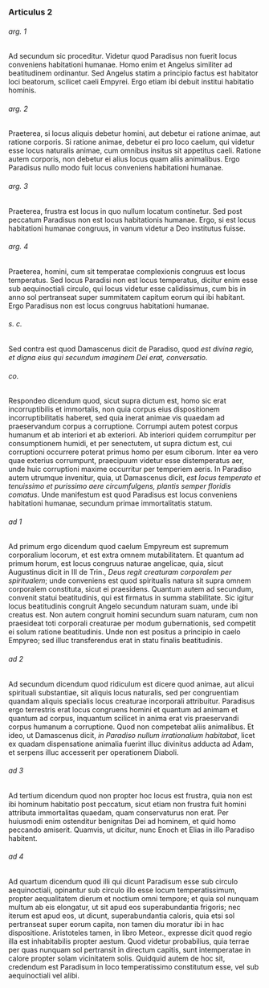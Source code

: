 ### Articulus 2

###### arg. 1
Ad secundum sic proceditur. Videtur quod Paradisus non fuerit locus conveniens habitationi humanae. Homo enim et Angelus similiter ad beatitudinem ordinantur. Sed Angelus statim a principio factus est habitator loci beatorum, scilicet caeli Empyrei. Ergo etiam ibi debuit institui habitatio hominis.

###### arg. 2
Praeterea, si locus aliquis debetur homini, aut debetur ei ratione animae, aut ratione corporis. Si ratione animae, debetur ei pro loco caelum, qui videtur esse locus naturalis animae, cum omnibus insitus sit appetitus caeli. Ratione autem corporis, non debetur ei alius locus quam aliis animalibus. Ergo Paradisus nullo modo fuit locus conveniens habitationi humanae.

###### arg. 3
Praeterea, frustra est locus in quo nullum locatum continetur. Sed post peccatum Paradisus non est locus habitationis humanae. Ergo, si est locus habitationi humanae congruus, in vanum videtur a Deo institutus fuisse.

###### arg. 4
Praeterea, homini, cum sit temperatae complexionis congruus est locus temperatus. Sed locus Paradisi non est locus temperatus, dicitur enim esse sub aequinoctiali circulo, qui locus videtur esse calidissimus, cum bis in anno sol pertranseat super summitatem capitum eorum qui ibi habitant. Ergo Paradisus non est locus congruus habitationi humanae.

###### s. c.
Sed contra est quod Damascenus dicit de Paradiso, quod *est divina regio, et digna eius qui secundum imaginem Dei erat, conversatio*.

###### co.
Respondeo dicendum quod, sicut supra dictum est, homo sic erat incorruptibilis et immortalis, non quia corpus eius dispositionem incorruptibilitatis haberet, sed quia inerat animae vis quaedam ad praeservandum corpus a corruptione. Corrumpi autem potest corpus humanum et ab interiori et ab exteriori. Ab interiori quidem corrumpitur per consumptionem humidi, et per senectutem, ut supra dictum est, cui corruptioni occurrere poterat primus homo per esum ciborum. Inter ea vero quae exterius corrumpunt, praecipuum videtur esse distemperatus aer, unde huic corruptioni maxime occurritur per temperiem aeris. In Paradiso autem utrumque invenitur, quia, ut Damascenus dicit, *est locus temperato et tenuissimo et purissimo aere circumfulgens, plantis semper floridis comatus*. Unde manifestum est quod Paradisus est locus conveniens habitationi humanae, secundum primae immortalitatis statum.

###### ad 1
Ad primum ergo dicendum quod caelum Empyreum est supremum corporalium locorum, et est extra omnem mutabilitatem. Et quantum ad primum horum, est locus congruus naturae angelicae, quia, sicut Augustinus dicit in III de Trin., *Deus regit creaturam corporalem per spiritualem*; unde conveniens est quod spiritualis natura sit supra omnem corporalem constituta, sicut ei praesidens. Quantum autem ad secundum, convenit statui beatitudinis, qui est firmatus in summa stabilitate. Sic igitur locus beatitudinis congruit Angelo secundum naturam suam, unde ibi creatus est. Non autem congruit homini secundum suam naturam, cum non praesideat toti corporali creaturae per modum gubernationis, sed competit ei solum ratione beatitudinis. Unde non est positus a principio in caelo Empyreo; sed illuc transferendus erat in statu finalis beatitudinis.

###### ad 2
Ad secundum dicendum quod ridiculum est dicere quod animae, aut alicui spirituali substantiae, sit aliquis locus naturalis, sed per congruentiam quandam aliquis specialis locus creaturae incorporali attribuitur. Paradisus ergo terrestris erat locus congruens homini et quantum ad animam et quantum ad corpus, inquantum scilicet in anima erat vis praeservandi corpus humanum a corruptione. Quod non competebat aliis animalibus. Et ideo, ut Damascenus dicit, *in Paradiso nullum irrationalium habitabat*, licet ex quadam dispensatione animalia fuerint illuc divinitus adducta ad Adam, et serpens illuc accesserit per operationem Diaboli.

###### ad 3
Ad tertium dicendum quod non propter hoc locus est frustra, quia non est ibi hominum habitatio post peccatum, sicut etiam non frustra fuit homini attributa immortalitas quaedam, quam conservaturus non erat. Per huiusmodi enim ostenditur benignitas Dei ad hominem, et quid homo peccando amiserit. Quamvis, ut dicitur, nunc Enoch et Elias in illo Paradiso habitent.

###### ad 4
Ad quartum dicendum quod illi qui dicunt Paradisum esse sub circulo aequinoctiali, opinantur sub circulo illo esse locum temperatissimum, propter aequalitatem dierum et noctium omni tempore; et quia sol nunquam multum ab eis elongatur, ut sit apud eos superabundantia frigoris; nec iterum est apud eos, ut dicunt, superabundantia caloris, quia etsi sol pertranseat super eorum capita, non tamen diu moratur ibi in hac dispositione. Aristoteles tamen, in libro Meteor., expresse dicit quod regio illa est inhabitabilis propter aestum. Quod videtur probabilius, quia terrae per quas nunquam sol pertransit in directum capitis, sunt intemperatae in calore propter solam vicinitatem solis. Quidquid autem de hoc sit, credendum est Paradisum in loco temperatissimo constitutum esse, vel sub aequinoctiali vel alibi.

